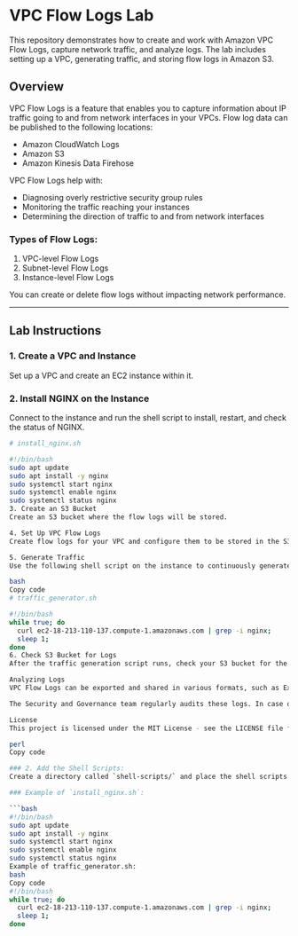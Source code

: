 
# VPC Flow Logs Lab

This repository demonstrates how to create and work with Amazon VPC Flow Logs, capture network traffic, and analyze logs. The lab includes setting up a VPC, generating traffic, and storing flow logs in Amazon S3.

## Overview

VPC Flow Logs is a feature that enables you to capture information about IP traffic going to and from network interfaces in your VPCs. Flow log data can be published to the following locations:
- Amazon CloudWatch Logs
- Amazon S3
- Amazon Kinesis Data Firehose

VPC Flow Logs help with:
- Diagnosing overly restrictive security group rules
- Monitoring the traffic reaching your instances
- Determining the direction of traffic to and from network interfaces

### Types of Flow Logs:
1. VPC-level Flow Logs
2. Subnet-level Flow Logs
3. Instance-level Flow Logs

You can create or delete flow logs without impacting network performance.

---

## Lab Instructions

### 1. Create a VPC and Instance
Set up a VPC and create an EC2 instance within it.

### 2. Install NGINX on the Instance
Connect to the instance and run the shell script to install, restart, and check the status of NGINX.

```bash
# install_nginx.sh

#!/bin/bash
sudo apt update
sudo apt install -y nginx
sudo systemctl start nginx
sudo systemctl enable nginx
sudo systemctl status nginx
3. Create an S3 Bucket
Create an S3 bucket where the flow logs will be stored.

4. Set Up VPC Flow Logs
Create flow logs for your VPC and configure them to be stored in the S3 bucket.

5. Generate Traffic
Use the following shell script on the instance to continuously generate traffic to your NGINX server:

bash
Copy code
# traffic_generator.sh

#!/bin/bash
while true; do
  curl ec2-18-213-110-137.compute-1.amazonaws.com | grep -i nginx;
  sleep 1;
done
6. Check S3 Bucket for Logs
After the traffic generation script runs, check your S3 bucket for the AWS logs.

Analyzing Logs
VPC Flow Logs can be exported and shared in various formats, such as Excel sheets, allowing for easy data manipulation and reporting. The logs can also be integrated into Power BI to generate graphical representations, providing insights into network activity.

The Security and Governance team regularly audits these logs. In case of repeated suspicious hits, they may block the IP addresses involved to ensure network security.

License
This project is licensed under the MIT License - see the LICENSE file for details.

perl
Copy code

### 2. Add the Shell Scripts:
Create a directory called `shell-scripts/` and place the shell scripts (`install_nginx.sh` and `traffic_generator.sh`) inside it.

### Example of `install_nginx.sh`:

```bash
#!/bin/bash
sudo apt update
sudo apt install -y nginx
sudo systemctl start nginx
sudo systemctl enable nginx
sudo systemctl status nginx
Example of traffic_generator.sh:
bash
Copy code
#!/bin/bash
while true; do
  curl ec2-18-213-110-137.compute-1.amazonaws.com | grep -i nginx;
  sleep 1;
done

